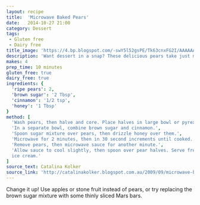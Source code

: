 ```yaml
---
layout: recipe
title:  'Microwave Baked Pears'
date:   2014-10-27 21:00
category: Dessert
tags:
 - Gluten free
 - Dairy free
title_image: 'https://4.bp.blogspot.com/-swY5l52gsPE/Tk63cnxFG2I/AAAAAAAAAJ4/RYV-YN3X4ig/s1600/013.JPG'
description: 'Want dessert in a snap? These delicious pears take just minutes to make'
makes: 4
prep_time: 10 minutes
gluten_free: true
dairy_free: true
ingredients: {
  'ripe pears': 2,
  'brown sugar': '2 Tbsp',
  'cinnamon': '1/2 tsp',
  'honey': '1 Tbsp'
}
method: [
  'Wash pears, then halve and core. Place halves in large bowl or pyrex dish.',
  'In a separate bowl, combine brown sugar and cinnamon.',
  'Spoon sugar mixture over pears, then drizzle honey over them.',
  'Microwave for 2 minutes, then in 30 second increments until cooked.',
  'Remove pears, then microwave sauce for another minute.',
  'Allow sauce to cool slightly, then spoon over pear halves. Serve fresh with
  ice cream.'
]
source_text: Catalina Kolker
source_link: 'http://catalinakolker.blogspot.com.au/2009/09/microwave-baked-pears.html'
---
```

Change it up! Use apples or stone fruit instead of pears, or try replacing the
brown sugar mixture with some thinly sliced Mars bars.
